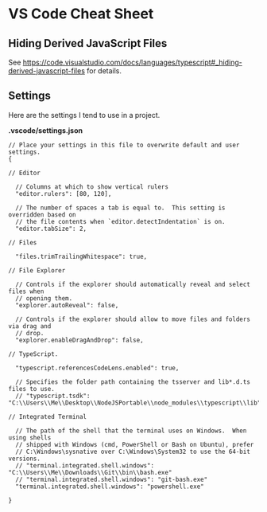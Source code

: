 # VS Code Cheat Sheet


## Hiding Derived JavaScript Files

See https://code.visualstudio.com/docs/languages/typescript#_hiding-derived-javascript-files
for details.


## Settings

Here are the settings I tend to use in a project.

**.vscode/settings.json**

```json5
// Place your settings in this file to overwrite default and user settings.
{

// Editor

  // Columns at which to show vertical rulers
  "editor.rulers": [80, 120],

  // The number of spaces a tab is equal to.  This setting is overridden based on
  // the file contents when `editor.detectIndentation` is on.
  "editor.tabSize": 2,

// Files

  "files.trimTrailingWhitespace": true,

// File Explorer

  // Controls if the explorer should automatically reveal and select files when
  // opening them.
  "explorer.autoReveal": false,

  // Controls if the explorer should allow to move files and folders via drag and
  // drop.
  "explorer.enableDragAndDrop": false,

// TypeScript.

  "typescript.referencesCodeLens.enabled": true,

  // Specifies the folder path containing the tsserver and lib*.d.ts files to use.
  // "typescript.tsdk": "C:\\Users\\Me\\Desktop\\NodeJSPortable\\node_modules\\typescript\\lib",

// Integrated Terminal

  // The path of the shell that the terminal uses on Windows.  When using shells
  // shipped with Windows (cmd, PowerShell or Bash on Ubuntu), prefer
  // C:\Windows\sysnative over C:\Windows\System32 to use the 64-bit versions.
  // "terminal.integrated.shell.windows": "C:\\Users\\Me\\Downloads\\Git\\bin\\bash.exe"
  // "terminal.integrated.shell.windows": "git-bash.exe"
  "terminal.integrated.shell.windows": "powershell.exe"

}
```
